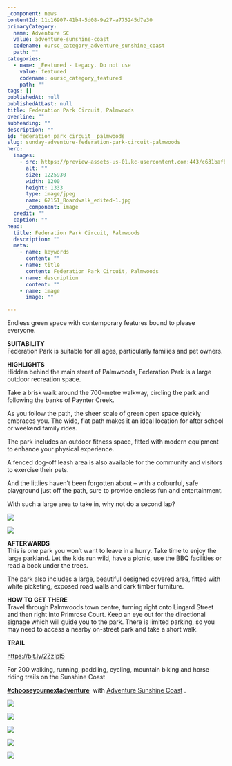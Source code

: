 ```yaml
---
_component: news
contentId: 11c16907-41b4-5d08-9e27-a775245d7e30
primaryCategory:
  name: Adventure SC
  value: adventure-sunshine-coast
  codename: oursc_category_adventure_sunshine_coast
  path: ""
categories:
  - name: _Featured - Legacy. Do not use
    value: featured
    codename: oursc_category_featured
    path: ""
tags: []
publishedAt: null
publishedAtLast: null
title: Federation Park Circuit, Palmwoods
overline: ""
subheading: ""
description: ""
id: federation_park_circuit__palmwoods
slug: sunday-adventure-federation-park-circuit-palmwoods
hero:
  images:
    - src: https://preview-assets-us-01.kc-usercontent.com:443/c631baf8-1b46-001f-580c-d0001b68b4a8/21248c70-b63a-423f-be4b-72d3f005ead7/62151_Boardwalk_edited-1.jpg
      alt: ""
      size: 1225930
      width: 1200
      height: 1333
      type: image/jpeg
      name: 62151_Boardwalk_edited-1.jpg
      _component: image
  credit: ""
  caption: ""
head:
  title: Federation Park Circuit, Palmwoods
  description: ""
  meta:
    - name: keywords
      content: ""
    - name: title
      content: Federation Park Circuit, Palmwoods
    - name: description
      content: ""
    - name: image
      image: ""

---
```

Endless green space with contemporary features bound to please everyone.

**SUITABILITY**\
Federation Park is suitable for all ages, particularly families and pet owners.

**HIGHLIGHTS**\
Hidden behind the main street of Palmwoods, Federation Park is a large outdoor recreation space.

Take a brisk walk around the 700-metre walkway, circling the park and following the banks of Paynter Creek.

As you follow the path, the sheer scale of green open space quickly embraces you. The wide, flat path makes it an ideal location for after school or weekend family rides.

The park includes an outdoor fitness space, fitted with modern equipment to enhance your physical experience.

A fenced dog-off leash area is also available for the community and visitors to exercise their pets.

And the littlies haven’t been forgotten about – with a colourful, safe playground just off the path, sure to provide endless fun and entertainment.

With such a large area to take in, why not do a second lap?

![](https://preview-assets-us-01.kc-usercontent.com:443/c631baf8-1b46-001f-580c-d0001b68b4a8/c73551ca-3c57-4052-8d37-2f8251173140/62151_Dog-off-leash_edited-922x1024.jpg)

![](https://preview-assets-us-01.kc-usercontent.com:443/c631baf8-1b46-001f-580c-d0001b68b4a8/e2c7030e-29b2-4e27-9b21-de340576580d/62151_Exercise-equipment_edited-922x1024.jpg)

**AFTERWARDS**\
This is one park you won’t want to leave in a hurry. Take time to enjoy the large parkland. Let the kids run wild, have a picnic, use the BBQ facilities or read a book under the trees.

The park also includes a large, beautiful designed covered area, fitted with white picketing, exposed road walls and dark timber furniture.

**HOW TO GET THERE**\
Travel through Palmwoods town centre, turning right onto Lingard Street and then right into Primrose Court. Keep an eye out for the directional signage which will guide you to the park. There is limited parking, so you may need to access a nearby on-street park and take a short walk.

**TRAIL**

<https://bit.ly/2ZzIpI5>


For 200 walking, running, paddling, cycling, mountain biking and horse riding trails on the Sunshine Coast 

[**#chooseyournextadventure**](https://www.facebook.com/hashtag/chooseyournextadventure?__eep__=6&__tn__=*NK*F)
 with [Adventure Sunshine Coast](https://adventure.sunshinecoast.qld.gov.au/)
. 

![](https://preview-assets-us-01.kc-usercontent.com:443/c631baf8-1b46-001f-580c-d0001b68b4a8/dfdff82a-7150-485a-8905-10b857a078a0/62151_Paynter-Creek_edited-922x1024.jpg)

![](https://preview-assets-us-01.kc-usercontent.com:443/c631baf8-1b46-001f-580c-d0001b68b4a8/788b9b9a-9073-4e63-9553-acce64bb38cf/62151_Parkland1_edited-922x1024.jpg)

![](https://preview-assets-us-01.kc-usercontent.com:443/c631baf8-1b46-001f-580c-d0001b68b4a8/7f1be58c-c936-4adb-bee8-b7ffa078c36c/Capture-3.png)

![](https://preview-assets-us-01.kc-usercontent.com:443/c631baf8-1b46-001f-580c-d0001b68b4a8/e7774bd3-960a-4784-9672-550fc15a5ac3/Mum-and-kids-in-sandpit-1024x681.jpg)

![](https://preview-assets-us-01.kc-usercontent.com:443/c631baf8-1b46-001f-580c-d0001b68b4a8/fa3b04d2-205e-4a98-afde-e32aa077f4ac/Palmwoods-playground2-1024x681.jpg)
